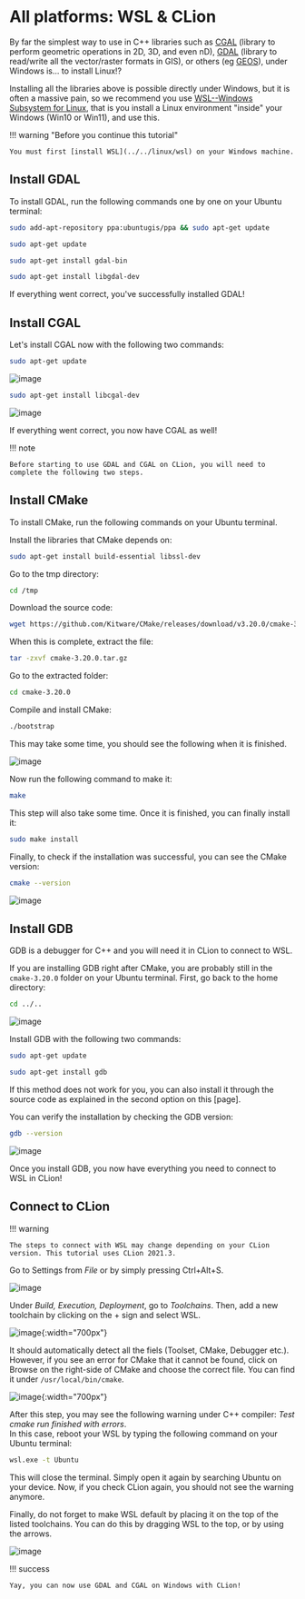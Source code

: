 
# All platforms: WSL & CLion

By far the simplest way to use in C++ libraries such as [CGAL](https://www.cgal.org/) (library to perform geometric operations in 2D, 3D, and even nD), [GDAL](https://gdal.org/index.html) (library to read/write all the vector/raster formats in GIS), or others (eg [GEOS](https://libgeos.org/)), under Windows is... to install Linux!?

Installing all the libraries above is possible directly under Windows, but it is often a massive pain, so we recommend you use [WSL--Windows Subsystem for Linux](https://docs.microsoft.com/en-us/windows/wsl/), that is you install a Linux environment "inside" your Windows (Win10 or Win11), and use this.

!!! warning "Before you continue this tutorial"

    You must first [install WSL](../../linux/wsl) on your Windows machine.


## Install GDAL

To install GDAL, run the following commands one by one on your Ubuntu terminal:

```sh
sudo add-apt-repository ppa:ubuntugis/ppa && sudo apt-get update
```

```sh
sudo apt-get update
```

```sh
sudo apt-get install gdal-bin
```

```sh
sudo apt-get install libgdal-dev
```

If everything went correct, you've successfully installed GDAL!  


## Install CGAL

Let's install CGAL now with the following two commands:

```sh
sudo apt-get update
```

![image](./img/sudo_update.jpg)

```sh
sudo apt-get install libcgal-dev
```

![image](./img/install_cgal.jpg)

If everything went correct, you now have CGAL as well!  

!!! note

    Before starting to use GDAL and CGAL on CLion, you will need to complete the following two steps. 

## Install CMake

To install CMake, run the following commands on your Ubuntu terminal. 

Install the libraries that CMake depends on:

```sh
sudo apt-get install build-essential libssl-dev
``` 

Go to the tmp directory:

```sh
cd /tmp
```

Download the source code:

```sh
wget https://github.com/Kitware/CMake/releases/download/v3.20.0/cmake-3.20.0.tar.gz
```

When this is complete, extract the file:

```sh
tar -zxvf cmake-3.20.0.tar.gz
```

Go to the extracted folder:

```sh
cd cmake-3.20.0
```

Compile and install CMake:

```sh
./bootstrap
```

This may take some time, you should see the following when it is finished. 

![image](./img/bootstrap.png)

Now run the following command to make it:

```sh
make
```

This step will also take some time. Once it is finished, you can finally install it:

```sh
sudo make install
```

Finally, to check if the installation was successful, you can see the CMake version:

```sh
cmake --version
```

![image](./img/cmake_version.jpg)


## Install GDB
 
GDB is a debugger for C++ and you will need it in CLion to connect to WSL. 

If you are installing GDB right after CMake, you are probably still in the `cmake-3.20.0` folder on your Ubuntu terminal. First, go back to the home directory:

```sh
cd ../..
```

![image](./img/go_home_dir.jpg)

Install GDB with the following two commands:

```sh
sudo apt-get update
```

```sh
sudo apt-get install gdb
```

If this method does not work for you, you can also install it through the source code as explained in the second option on this [page]. 

You can verify the installation by checking the GDB version:

```sh
gdb --version
```

![image](./img/gdb_version.jpg)

Once you install GDB, you now have everything you need to connect to WSL in CLion!


## Connect to CLion

!!! warning 

    The steps to connect with WSL may change depending on your CLion version. This tutorial uses CLion 2021.3.

Go to Settings from *File* or by simply pressing Ctrl+Alt+S. 

![image](./img/settings.jpg)

Under *Build, Execution, Deployment*, go to *Toolchains*. Then, add a new toolchain by clicking on the + sign and select WSL. 

![image](./img/clion_settings.jpg){:width="700px"}

It should automatically detect all the fiels (Toolset, CMake, Debugger etc.). However, if you see an error for CMake that it cannot be found, click on Browse on the right-side of CMake and choose the correct file. You can find it under `/usr/local/bin/cmake`.

![image](./img/cmake_location.jpg){:width="700px"}

After this step, you may see the following warning under C++ compiler: _Test cmake run finished with errors_.  
In this case, reboot your WSL by typing the following command on your Ubuntu terminal:  

```sh
wsl.exe -t Ubuntu
```

This will close the terminal. Simply open it again by searching Ubuntu on your device. Now, if you check CLion again, you should not see the warning anymore. 

Finally, do not forget to make WSL default by placing it on the top of the listed toolchains. You can do this by dragging WSL to the top, or by using the arrows. 

![image](./img/wsl_default.jpg)


!!! success 

    Yay, you can now use GDAL and CGAL on Windows with CLion!
